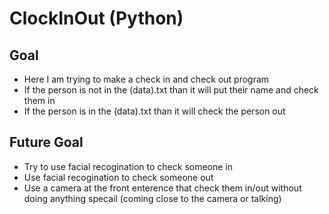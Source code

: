 # ClockInOut (Python)

## Goal

  * Here I am trying to make a check in and check out program
  * If the person is not in the (data).txt than it will put their name and check them in
  * If the person is in the (data).txt than it will check the person out
  
## Future Goal

  * Try to use facial recogination to check someone in
  * Use facial recogination to check someone out
  * Use a camera at the front enterence that check them in/out without doing anything specail (coming close to the camera or talking)
  
  
  

